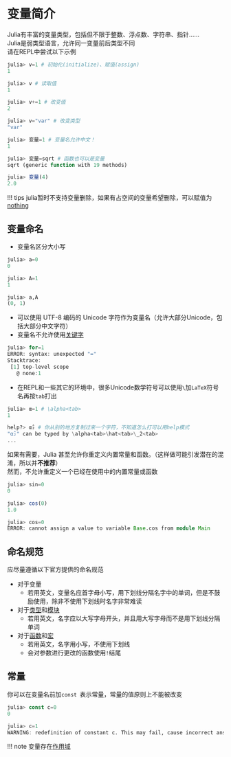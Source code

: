 # 变量简介
Julia有丰富的变量类型，包括但不限于整数、浮点数、字符串、指针……\
Julia是弱类型语言，允许同一变量前后类型不同\
请在REPL中尝试以下示例
```jl
julia> v=1 # 初始化(initialize)、赋值(assign)
1

julia> v # 读取值
1

julia> v+=1 # 改变值
2

julia> v="var" # 改变类型
"var"

julia> 变量=1 # 变量名允许中文！
1

julia> 变量=sqrt # 函数也可以是变量
sqrt (generic function with 19 methods)

julia> 变量(4)
2.0
```

!!! tips
	julia暂时不支持变量删除，如果有占空间的变量希望删除，可以赋值为[nothing](little_types.md#无)

## 变量命名
- 变量名区分大小写
```jl
julia> a=0
0

julia> A=1
1

julia> a,A
(0, 1)
```
- 可以使用 UTF-8 编码的 Unicode 字符作为变量名（允许大部分Unicode，包括大部分中文字符）
- 变量名不允许使用[关键字](../lists/keywords.md)

```jl
julia> for=1
ERROR: syntax: unexpected "="
Stacktrace:
 [1] top-level scope
   @ none:1
```
- 在REPL和一些其它的环境中，很多Unicode数学符号可以使用`\`加`LaTeX`符号名再按`tab`打出
```jl
julia> α=1 # \alpha<tab>
1

help?> α̂₂ # 你从别的地方复制过来一个字符，不知道怎么打可以用help模式
"α̂₂" can be typed by \alpha<tab>\hat<tab>\_2<tab>
...
```

如果有需要，Julia 甚至允许你重定义内置常量和函数。（这样做可能引发潜在的混淆，所以并**不推荐**）\
然而，不允许重定义一个已经在使用中的内置常量或函数
```jl
julia> sin=0
0

julia> cos(0)
1.0

julia> cos=0
ERROR: cannot assign a value to variable Base.cos from module Main
```

## 命名规范
应尽量遵循以下官方提供的命名规范
* 对于变量
	* 若用英文，变量名应首字母小写，用下划线分隔名字中的单词，但是不鼓励使用，除非不使用下划线时名字非常难读
* 对于[类型](../advanced/struct.md)和[模块](../advanced/module.md)
	* 若用英文，名字应以大写字母开头，并且用大写字母而不是用下划线分隔单词
* 对于[函数](function.md)和[宏](../advanced/macro.md)
	* 若用英文，名字用小写，不使用下划线
	* 会对参数进行更改的函数使用`!`结尾

## 常量
你可以在变量名前加`const `表示常量，常量的值原则上不能被改变
```jl
julia> const c=0
0

julia> c=1
WARNING: redefinition of constant c. This may fail, cause incorrect answers, or produce other errors.
```

!!! note
	变量存在[作用域](scope.md)

[^1]: https://docs.juliacn.com/latest/manual/variables/
